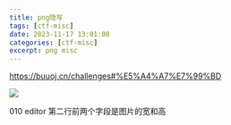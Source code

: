 ```yaml
---
title: png隐写
tags: [ctf-misc]
date: 2023-11-17 13:01:00
categories: [ctf-misc]
excerpt: png misc
---
```


<https://buuoj.cn/challenges#%E5%A4%A7%E7%99%BD>

![](/img/pngmisc/1.jpg)

010 editor 第二行前两个字段是图片的宽和高

